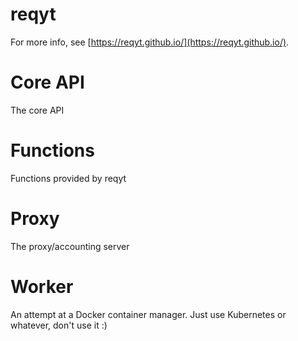 # reqyt

For more info, see [https://reqyt.github.io/](https://reqyt.github.io/).

# Core API
The core API
# Functions
Functions provided by reqyt
# Proxy
The proxy/accounting server
# Worker
An attempt at a Docker container manager. Just use Kubernetes or whatever, don't use it :)
